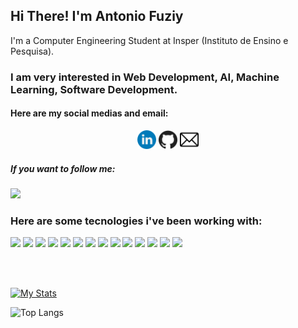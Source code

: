 <strong>
    <h2>Hi There! I'm Antonio Fuziy</h2>
</strong>

<p>
    I'm a Computer Engineering Student at Insper (Instituto de Ensino e Pesquisa).
</p>

<h3>
    I am very interested in Web Development, AI, Machine Learning, Software Development.
</h3>

<h4>
    Here are my social medias and email:
</h4>

<p align='center'>
    <a href="https://www.linkedin.com/in/antonio-vieira-fuziy-459410195/"><img height="30" src="https://github.com/AntonioFuziy/AntonioFuziy/blob/master/linkedin.png?raw=true"></a>
    <a href="https://github.com/AntonioFuziy"><img height="30" src="https://github.com/AntonioFuziy/AntonioFuziy/blob/master/github.png?raw=true"></a>
    <a href="mailto:antoniofuziy@gmail.com"><img height="30" src="https://github.com/AntonioFuziy/AntonioFuziy/blob/master/email.png?raw=true"></a>
</p>

<h5>
    If you want to follow me:
</h5>

![](https://img.shields.io/github/followers/AntonioFuziy?style=social)

<h3>
    Here are some tecnologies i've been working with:
</h3>

![](https://img.shields.io/badge/-Python-informational?style=flat&logo=python&color=000000)
![](https://img.shields.io/badge/-Java-informational?style=flat&logo=java&color=000000)
![](https://img.shields.io/badge/-HTML-informational?style=flat&logo=html5&color=000000)
![](https://img.shields.io/badge/-CSS-informational?style=flat&logo=css3&color=000000)
![](https://img.shields.io/badge/-MongoDB-informational?style=flat&logo=MongoDB&mongodbColor=white&color=000000)
![](https://img.shields.io/badge/-MySQL-informational?style=flat&logo=mySQL&color=000000)
![](https://img.shields.io/badge/-GitHub-informational?style=flat&logo=github&&color=000000)
![](https://img.shields.io/badge/-JavaScript-informational?style=flat&logo=JavaScript&color=000000)
![](https://img.shields.io/badge/-React-informational?style=flat&logo=React&reactColor=white&color=000000)
![](https://img.shields.io/badge/-VHDL-informational?style=flat&logo=VHDL&vhdlColor=white&color=000000)
![](https://img.shields.io/badge/-JupyterNotebook-informational?style=flat&logo=JupyterNotebook&jupyternotebookColor=white&color=000000)
![](https://img.shields.io/badge/-NodeJS-informational?style=flat&logo=NodeJS&nodedjsColor=green&color=000000)
![](https://img.shields.io/badge/-Arduino-informational?style=flat&logo=Arduino&arduinoColor=white&color=000000)
![](https://img.shields.io/badge/-Assembly-informational?style=flat&logo=Assembly&assemblyColor=white&color=000000)


<br />
<br />

[![My Stats](https://github-readme-stats.vercel.app/api?username=AntonioFuziy&count_private=true&show_icons=true&theme=dracula)](https://github.com/AntonioFuziy/AntonioFuziy)

![Top Langs](https://github-readme-stats.vercel.app/api/top-langs/?username=AntonioFuziy&layout=compact&hide_border=true)